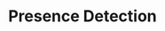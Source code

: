 ---
layout: portfolio
type: project
title: Presence Detection
description: Blahbity blahbity blah
keys:
  project: AmazonPresenceDetection
  company: amazon
year: 2019
tags: ['IVR', 'gen ai', 'artificial intelligence', 'conversational ai', 'leadership', 'personalization', 'product design']
preview:
    title: Presence Detection
    description: 'Rethinking the lead form to include AI, chat, and personalization. Significantly improving the experience and directly increasing lead conversion and revenue.'
    sizzle: 'Rethinking the lead form to include AI, chat, and personalization. Significantly improving the experience and directly increasing lead conversion and revenue.'
---